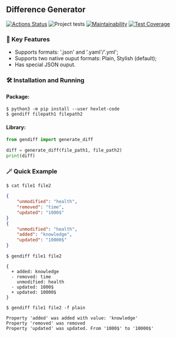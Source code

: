 ## Difference Generator
[![Actions Status](https://github.com/Pejnikov/python-project-lvl2/workflows/hexlet-check/badge.svg)](https://github.com/Pejnikov/python-project-lvl2/actions)
![Project tests](https://github.com/Pejnikov/python-project-lvl2/actions/workflows/project-check.yml/badge.svg)
[![Maintainability](https://api.codeclimate.com/v1/badges/7fec3cdb17e4fd0c5333/maintainability)](https://codeclimate.com/github/Pejnikov/python-project-lvl2/maintainability)
[![Test Coverage](https://api.codeclimate.com/v1/badges/7fec3cdb17e4fd0c5333/test_coverage)](https://codeclimate.com/github/Pejnikov/python-project-lvl2/test_coverage)

### 🧨 Key Features
- Supports formats: '.json' and '.yaml'/'.yml';
- Supports two native ouput formats: Plain, Stylish (default);
- Has special JSON ouput.

### 🛠 Installation and Running

#### Package:
```bath
$ python3 -m pip install --user hexlet-code
$ gendiff filepath1 filepath2
```
#### Library:
```python
from gendiff import generate_diff

diff = generate_diff(file_path1, file_path2)
print(diff)
```
### 🪄 Quick Example
```bath
$ cat file1 file2
```
```json
{
    "unmodified": "health",
    "removed": "time",
    "updated": "1000$"
}
{
    "unmodified": "health",
    "added": "knowledge",
    "updated": "10000$"
}
```
```bath
$ gendiff file1 file2
```
```bath
{
  + added: knowledge
  - removed: time
    unmodified: health
  - updated: 1000$
  + updated: 10000$
}
```
```bath
$ gendiff file1 file2 -f plain
```
```bath
Property 'added' was added with value: 'knowledge'
Property 'removed' was removed
Property 'updated' was updated. From '1000$' to '10000$'
```

